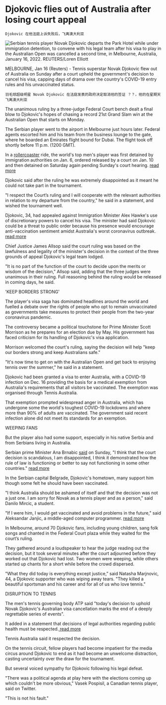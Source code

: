 # Djokovic flies out of Australia after losing court appeal 

```
Djokovic 在他法庭上诉失败后，飞离澳大利亚
```



![Serbian tennis player Novak Djokovic departs the Park Hotel while under immigration detention, to convene with his legal team after his visa to play in the Australian Open was cancelled a second time, in Melbourne, Australia, January 16, 2022. REUTERS/Loren Elliott   ](https://cloudfront-us-east-2.images.arcpublishing.com/reuters/NBU3XL5YTBPF5OICL2XLUGZQQU.jpg)

MELBOURNE, Jan 16 (Reuters) - Tennis superstar Novak Djokovic flew out of Australia on Sunday after a court upheld the government's decision to cancel his visa, capping days of drama over the country's COVID-19 entry rules and his unvaccinated status.

```
羽毛球超级明星 Novak Djokovic 在法庭发表的政府决定取消他的签证 ？？，他的在星期天飞离澳大利亚
```



The unanimous ruling by a three-judge Federal Court bench dealt a final blow to Djokovic's hopes of chasing a record 21st Grand Slam win at the Australian Open that starts on Monday.

The Serbian player went to the airport in Melbourne just hours later. Federal agents escorted him and his team from the business lounge to the gate, where he boarded an Emirates flight bound for Dubai. The flight took off shortly before 11 p.m. (1200 GMT).

In a [rollercoaster](https://www.reuters.com/lifestyle/sports/key-moments-novak-djokovics-australian-saga-2022-01-14) ride, the world's top men's player was first detained by immigration authorities on Jan. 6, ordered released by a court on Jan. 10 and then detained on Saturday again pending Sunday's court hearing. [read more](https://www.reuters.com/lifestyle/sports/key-moments-novak-djokovics-australian-saga-2022-01-14/)

Djokovic said after the ruling he was extremely disappointed as it meant he could not take part in the tournament.

"I respect the Court’s ruling and I will cooperate with the relevant authorities in relation to my departure from the country," he said in a statement, and wished the tournament well.

Djokovic, 34, had appealed against Immigration Minister Alex Hawke's use of discretionary powers to cancel his visa. The minister had said Djokovic could be a threat to public order because his presence would encourage anti-vaccination sentiment amidst Australia's worst coronavirus outbreak. [read more](https://www.reuters.com/lifestyle/sports/detained-djokovic-fight-australian-deportation-court-2022-01-14/)

Chief Justice James Allsop said the court ruling was based on the lawfulness and legality of the minister's decision in the context of the three grounds of appeal Djokovic's legal team lodged.

"It is no part of the function of the court to decide upon the merits or wisdom of the decision," Allsop said, adding that the three judges were unanimous in their ruling. Full reasoning behind the ruling would be released in coming days, he said.

'KEEP BORDERS STRONG'

The player's visa saga has dominated headlines around the world and fuelled a debate over the rights of people who opt to remain unvaccinated as governments take measures to protect their people from the two-year coronavirus pandemic.

The controversy became a political touchstone for Prime Minister Scott Morrison as he prepares for an election due by May. His government has faced criticism for its handling of Djokovic's visa application.

Morrison welcomed the court's ruling, saying the decision will help "keep our borders strong and keep Australians safe."

"It's now time to get on with the Australian Open and get back to enjoying tennis over the summer," he said in a statement.

Djokovic had been granted a visa to enter Australia, with a COVID-19 infection on Dec. 16 providing the basis for a medical exemption from Australia's requirements that all visitors be vaccinated. The exemption was organised through Tennis Australia.

That exemption prompted widespread anger in Australia, which has undergone some the world's toughest COVID-19 lockdowns and where more than 90% of adults are vaccinated. The government said recent infection alone did not meet its standards for an exemption.

WEEPING FANS

But the player also had some support, especially in his native Serbia and from Serbians living in Australia.

Serbian prime Minister Ana Brnabic [said](https://www.reuters.com/lifestyle/sports/serbia-says-australias-decision-deport-djokovic-scandalous-2022-01-16) on Sunday, "I think that the court decision is scandalous, I am disappointed, I think it demonstrated how the rule of law is functioning or better to say not functioning in some other countries." [read more](https://www.reuters.com/lifestyle/sports/serbia-says-australias-decision-deport-djokovic-scandalous-2022-01-16/)

In the Serbian capital Belgrade, Djokovic's hometown, many support him though some felt he should have been vaccinated.

"I think Australia should be ashamed of itself and that the decision was not a just one. I am sorry for Novak as a tennis player and as a person," said Danilo Mircic, a student.

"If I were him, I would get vaccinated and avoid problems in the future," said Aleksandar Janjic, a middle-aged computer programmer. [read more](https://www.reuters.com/lifestyle/sports/serbia-says-australias-decision-deport-djokovic-scandalous-2022-01-16/)

In Melbourne, around 70 Djokovic fans, including young children, sang folk songs and chanted in the Federal Court plaza while they waited for the court’s ruling.

They gathered around a loudspeaker to hear the judge reading out the decision, but it took several minutes after the court adjourned before they worked out that Djokovic had lost. Two women were weeping, while others started up chants for a short while before the crowd dispersed.

"What they did today is everything except justice,” said Natasha Marjnovic, 44, a Djokovic supporter who was wiping away tears. "They killed a beautiful sportsman and his career and for all of us who love tennis."

DISRUPTION TO TENNIS

The men's tennis governing body ATP said "today's decision to uphold Novak Djokovic's Australian visa cancellation marks the end of a deeply regrettable series of events".

It added in a statement that decisions of legal authorities regarding public health must be respected.[ read more](https://www.reuters.com/lifestyle/sports/djokovics-absence-australian-open-loss-game-atp-2022-01-16/)

Tennis Australia said it respected the decision.

On the tennis circuit, fellow players had become impatient for the media circus around Djokovic to end as it had become an unwelcome distraction, casting uncertainty over the draw for the tournament.

But several voiced sympathy for Djokovic following his legal defeat.

"There was a political agenda at play here with the elections coming up which couldn't be more obvious," Vasek Pospisil, a Canadian tennis player, said on Twitter.

"This is not his fault."
